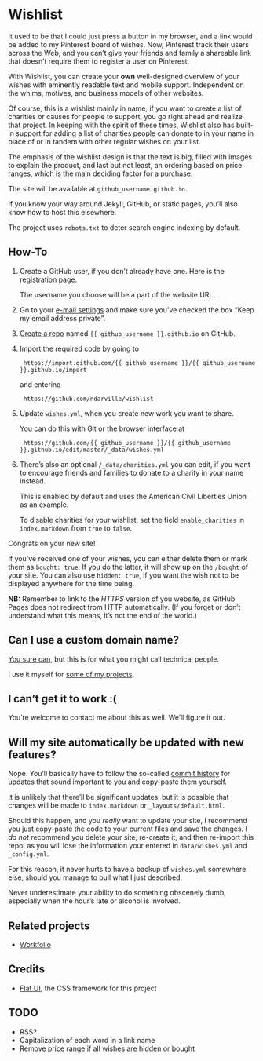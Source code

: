 Wishlist
========
It used to be that I could just press a button in my browser, and a link would be added to my Pinterest board of wishes. Now, Pinterest track their users across the Web, and you can’t give your friends and family a shareable link that doesn’t require them to register a user on Pinterest.

With Wishlist, you can create your **own** well-designed overview of your wishes with eminently readable text and mobile support. Independent on the whims, motives, and business models of other websites.

Of course, this is a wishlist mainly in name; if you want to create a list of charities or causes for people to support, you go right ahead and realize that project. In keeping with the spirit of these times, Wishlist also has built-in support for adding a list of charities people can donate to in your name in place of or in tandem with other regular wishes on your list.

The emphasis of the wishlist design is that the text is big, filled with images to explain the product, and last but not least, an ordering based on price ranges, which is the main deciding factor for a purchase.

The site will be available at `github_username.github.io`.

If you know your way around Jekyll, GitHub, or static pages, you’ll also know how to host this elsewhere.

The project uses `robots.txt` to deter search engine indexing by default.

How-To
------
1. Create a GitHub user, if you don’t already have one. Here is the [registration page][].

    The username you choose will be a part of the website URL.

2. Go to your [e-mail settings][] and make sure you’ve checked the box “Keep my email address private”.
3. [Create a repo][] named `{{ github_username }}.github.io` on GitHub.
4. Import the required code by going to

        https://import.github.com/{{ github_username }}/{{ github_username }}.github.io/import

    and entering

        https://github.com/ndarville/wishlist

5. Update `wishes.yml`, when you create new work you want to share.

    You can do this with Git or the browser interface at

        https://github.com/{{ github_username }}/{{ github_username }}.github.io/edit/master/_data/wishes.yml

6. There’s also an optional `/_data/charities.yml` you can edit, if you want to encourage friends and families to donate to a charity in your name instead.

    This is enabled by default and uses the American Civil Liberties Union as an example.

    To disable charities for your wishlist, set the field `enable_charities` in `index.markdown` from `true` to `false`.

Congrats on your new site!

If you’ve received one of your wishes, you can either delete them or mark them as `bought: true`. If you do the latter, it will show up on the `/bought` of your site. You can also use `hidden: true`, if you want the wish not to be displayed anywhere for the time being.

**NB:** Remember to link to the *HTTPS* version of you website, as GitHub Pages does not redirect from HTTP automatically. (If you forget or don’t understand what this means, it’s not the end of the world.)

Can I use a custom domain name?
-------------------------------
[You sure can][custom-github-pages], but this is for what you might call technical people.

I use it myself for [some of my projects][hafnia-times].

I can’t get it to work :(
-------------------------
You’re welcome to contact me about this as well. We’ll figure it out.

Will my site automatically be updated with new features?
--------------------------------------------------------
Nope. You’ll basically have to follow the so-called [commit history][] for updates that sound important to you and copy-paste them yourself.

It is unlikely that there’ll be significant updates, but it is possible that changes will be made to `index.markdown` or `_layouts/default.html`.

Should this happen, and you *really* want to update your site, I recommend you just copy-paste the code to your current files and save the changes. I *do not* recommend you delete your site, re-create it, and then re-import this repo, as you will lose the information your entered in `data/wishes.yml` and `_config.yml`.

For this reason, it never hurts to have a backup of `wishes.yml` somewhere else, should you manage to pull what I just described.

Never underestimate your ability to do something obscenely dumb, especially when the hour’s late or alcohol is involved.

Related projects
----------------
* [Workfolio][]

Credits
-------
* [Flat UI][], the CSS framework for this project

TODO
----
* RSS?
* Capitalization of each word in a link name
* Remove price range if all wishes are hidden or bought


[registration page]: https://github.com/join
[e-mail settings]: https://github.com/settings/emails
[create a repo]: https://github.com/new
[custom-github-pages]: https://help.github.com/articles/setting-up-a-custom-domain-with-github-pages/
[hafnia-times]: https://github.com/hafniatimes/hafniatimes.github.io
[commit history]: https://github.com/ndarville/wishlist/commits/master
[workfolio]: https://github.com/ndarville/workfolio
[flat ui]: https://designmodo.github.io/Flat-UI/
